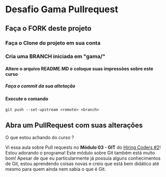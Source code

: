 # Desafio Gama Pullrequest

## Faça o FORK deste projeto

### Faça o Clone do projeto em sua conta

### Cria uma BRANCH iniciada em "gama/"

#### Altere o arquivo README.MD e coloque suas impressões sobre este curso

##### Faça o commit da sua altetação

#### Execute o comando

`git push --set-upstream <remote> <branch>`

## Abra um PullRequest com suas alterações

O que estou achando do curso ?

Vi essa aula sobre Pull requests no **Módulo 03 - GIT** do [Hiring Coders #2](https://www.hiringcoders.com.br/)! Estou adorando o programa! Este módulo sobre Git também está muito bom! Apesar de que eu particularmente já possuía alguns conhecimentos de Git, estou aprendendo coisas novas e creio que está bem didático até mesmo para quem ainda nem sabia o que é Git.
